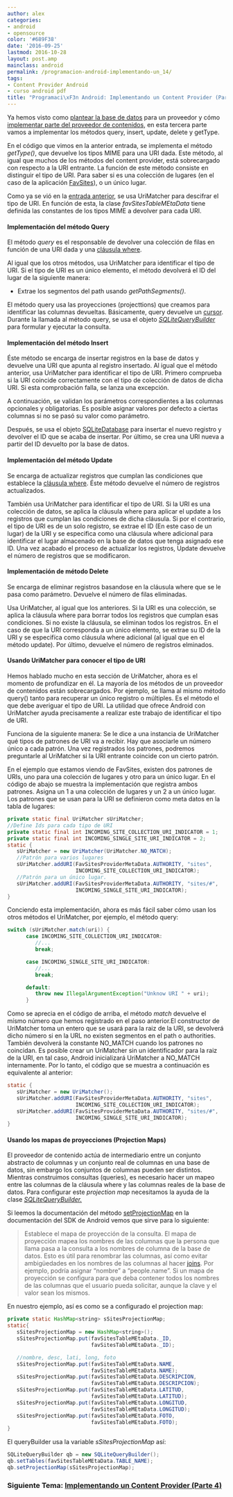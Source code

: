 ```yaml
---
author: alex
categories:
- android
- opensource
color: '#689F38'
date: '2016-09-25'
lastmod: 2016-10-28
layout: post.amp
mainclass: android
permalink: /programacion-android-implementando-un_14/
tags:
- Content Provider Android
- curso android pdf
title: "Programaci\xF3n Android: Implementando un Content Provider (Parte 3)"
---
```


Ya hemos visto como [plantear la base de datos][1] para un proveedor y cómo [implementar parte del proveedor de contenidos][2], en esta tercera parte vamos a implementar los métodos query, insert, update, delete y getType.

En el código que vimos en la anterior entrada, se implementa el método *getType()*, que devuelve los tipos MIME para una URI dada. Este método, al igual que muchos de los métodos del content provider, está sobrecargado con respecto a la URI entrante. La función de este método consiste en distinguir el tipo de URI. Para saber si es una colección de lugares (en el caso de la aplicación [FavSites][3]), o un único lugar.

<!--more--><!--ad-->

Como ya se vió en la [entrada anterior][2], se usa UriMatcher para descifrar el tipo de URI. En función de esta, la clase *favSitesTableMEtaData* tiene definida las constantes de los tipos MIME a devolver para cada URI.



#### Implementación del método Query

El método *query* es el responsable de devolver una colección de filas en función de una URI dada y una [cláusula where][4].

Al igual que los otros métodos, usa UriMatcher para identificar el tipo de URI. Si el tipo de URI es un único elemento, el método devolverá el ID del lugar de la siguiente manera:

* Extrae los segmentos del path usando *getPathSegments()*.

El método query usa las proyecciones (projecttions) que creamos para identificar las columnas devueltas. Básicamente, query devuelve un [cursor][5]. Durante la llamada al método query, se usa el objeto *<a target="_blank" href="http://developer.android.com/reference/android/database/sqlite/SQLiteQueryBuilder.html">SQLiteQueryBuilder</a>* para formular y ejecutar la consulta.

#### Implementación del método Insert

Éste método se encarga de insertar registros en la base de datos y devuelve una URI que apunta al registro insertado. Al igual que el método anterior, usa UriMatcher para identificar el tipo de URI. Primero comprueba si la URI coincide correctamente con el tipo de colección de datos de dicha URI. Si esta comprobación falla, se lanza una excepción.

A continuación, se validan los parámetros correspondientes a las columnas opcionales y obligatorias. Es posible asignar valores por defecto a ciertas columnas si no se pasó su valor como parámetro.

Después, se usa el objeto <a target="_blank" href="http://developer.android.com/reference/android/database/sqlite/SQLiteDatabase.html">SQLiteDatabase</a> para insertar el nuevo registro y devolver el ID que se acaba de insertar. Por último, se crea una URI nueva a partir del ID devuelto por la base de datos.

#### Implementación del método Update

Se encarga de actualizar registros que cumplan las condiciones que establece la [cláusula where][4]. Éste método devuelve el número de registros actualizados.

También usa UriMatcher para identificar el tipo de URI. Si la URI es una colección de datos, se aplica la cláusula where para aplicar el update a los registros que cumplan las condiciones de dicha cláusula. Si por el contrario, el tipo de URI es de un solo registro, se extrae el ID (En este caso de un lugar) de la URI y se especifica como una cláusula where adicional para identificar el lugar almacenado en la base de datos que tenga asignado ese ID. Una vez acabado el proceso de actualizar los registros, Update devuelve el número de registros que se modificaron.

#### Implementación de método Delete

Se encarga de eliminar registros basandose en la cláusula where que se le pasa como parámetro. Devuelve el número de filas eliminadas.

Usa UriMatcher, al igual que los anteriores. Si la URI es una colección, se aplica la cláusula where para borrar todos los registros que cumplan esas condiciones. Si no existe la cláusula, se eliminan todos los registros. En el caso de que la URI corresponda a un único elemento, se extrae su ID de la URI y se especifíca como cláusula where adicional (al igual que en el método update). Por último, devuelve el número de registros elminados.

#### Usando UriMatcher para conocer el tipo de URI

Hemos hablado mucho en esta sección de UriMatcher, ahora es el momento de profundizar en él. La mayoría de los métodos de un proveedor de contenidos están sobrecargados. Por ejemplo, se llama al mismo método query() tanto para recuperar un único registro o múltiples. Es el método el que debe averiguar el tipo de URI. La utilidad que ofrece Android con UriMatcher ayuda precisamente a realizar este trabajo de identificar el tipo de URI.

Funciona de la siguiente manera: Se le dice a una instancia de UriMatcher qué tipos de patrones de URI va a recibir. Hay que asociarle un número único a cada patrón. Una vez registrados los patrones, podremos preguntarle al UriMatcher si la URI entrante coincide con un cierto patrón.

En el ejemplo que estamos viendo de FavSites, existen dos patrones de URIs, uno para una colección de lugares y otro para un único lugar. En el código de abajo se muestra la implementación que registra ambos patrones. Asigna un 1 a una colección de lugares y un 2 a un único lugar. Los patrones que se usan para la URI se definieron como meta datos en la tabla de lugares:

```java
private static final UriMatcher sUriMatcher;
//Define Ids para cada tipo de URI
private static final int INCOMING_SITE_COLLECTION_URI_INDICATOR = 1;
private static final int INCOMING_SINGLE_SITE_URI_INDICATOR = 2;
static {
   sUriMatcher = new UriMatcher(UriMatcher.NO_MATCH);
   //Patrón para varios lugares
   sUriMatcher.addURI(FavSitesProviderMetaData.AUTHORITY, "sites",
                      INCOMING_SITE_COLLECTION_URI_INDICATOR);
   //Patrón para un único lugar.
   sUriMatcher.addURI(FavSitesProviderMetaData.AUTHORITY, "sites/#",
                      INCOMING_SINGLE_SITE_URI_INDICATOR);
}
```

Conciendo esta implementación, ahora es más fácil saber cómo usan los otros métodos el UriMatcher, por ejemplo, el método query:

```java
switch (sUriMatcher.match(uri)) {
      case INCOMING_SITE_COLLECTION_URI_INDICATOR:
         //...
         break;

      case INCOMING_SINGLE_SITE_URI_INDICATOR:
         //...
         break;

      default:
         throw new IllegalArgumentException("Unknow URI " + uri);
      }
```

Como se aprecia en el código de arriba, el método *match* devuelve el mísmo número que hemos registrado en el paso anterior.El constructor de UriMatcher toma un entero que se usará para la raiz de la URI, se devolverá dicho número si en la URL no existen segmentos en el path o authorities. También devolverá la constante NO\_MATCH cuando los patrones no coincidan. Es posible crear un UriMatcher sin un identificador para la raiz de la URI, en tal caso, Android inicializará UriMatcher a NO\_MATCH internamente. Por lo tanto, el código que se muestra a continuación es equivalente al anterior:

```java
static {
   sUriMatcher = new UriMatcher();
   sUriMatcher.addURI(FavSitesProviderMetaData.AUTHORITY, "sites",
                      INCOMING_SITE_COLLECTION_URI_INDICATOR);
   sUriMatcher.addURI(FavSitesProviderMetaData.AUTHORITY, "sites/#",
                      INCOMING_SINGLE_SITE_URI_INDICATOR);
}
```

#### Usando los mapas de proyecciones (Projection Maps)

El proveedor de contenido actúa de intermediario entre un conjunto abstracto de columnas y un conjunto real de columnas en una base de datos, sin embargo los conjuntos de columnas pueden ser distintos. Mientras construimos consultas (queries), es necesario hacer un mapeo entre las columnas de la cláusula where y las columnas reales de la base de datos. Para configurar este *projection map* necesitamos la ayuda de la clase *[SQLiteQueryBuilder.][6]*

Si leemos la documentación del método <a href="http://developer.android.com/reference/android/database/sqlite/SQLiteQueryBuilder.html#setProjectionMap">setProjectionMap</a> en la documentación del SDK de Android vemos que sirve para lo siguiente:

> Establece el mapa de proyección de la consulta. El mapa de proyección mapea los nombres de las columnas que la persona que llama pasa a la consulta a los nombres de columna de la base de datos. Esto es útil para renombrar las columnas, así como evitar ambigüedades en los nombres de las columnas al hacer [joins][7]. Por ejemplo, podría asignar &#8220;nombre&#8221; a &#8220;people.name&#8221;. Si un mapa de proyección se configura para que deba contener todos los nombres de las columnas que el usuario pueda solicitar, aunque la clave y el valor sean los mismos.

En nuestro ejemplo, así es como se a configurado el projection map:

```java
private static HashMap<string> sSitesProjectionMap;
static{
   sSitesProjectionMap = new HashMap<string>();
   sSitesProjectionMap.put(favSitesTableMEtaData._ID,
                           favSitesTableMEtaData._ID);

   //nombre, desc, lati, long, foto
   sSitesProjectionMap.put(favSitesTableMEtaData.NAME,
                           favSitesTableMEtaData.NAME);
   sSitesProjectionMap.put(favSitesTableMEtaData.DESCRIPCION,
                           favSitesTableMEtaData.DESCRIPCION);
   sSitesProjectionMap.put(favSitesTableMEtaData.LATITUD,
                           favSitesTableMEtaData.LATITUD);
   sSitesProjectionMap.put(favSitesTableMEtaData.LONGITUD,
                           favSitesTableMEtaData.LONGITUD);
   sSitesProjectionMap.put(favSitesTableMEtaData.FOTO,
                           favSitesTableMEtaData.FOTO);
}
```

El queryBuilder usa la variable *sSitesProjectionMap* así:

```java
SQLiteQueryBuilder qb = new SQLiteQueryBuilder();
qb.setTables(favSitesTableMEtaData.TABLE_NAME);
qb.setProjectionMap(sSitesProjectionMap);
```

### Siguiente Tema: [Implementando un Content Provider (Parte 4)][8]

 [1]: https://elbauldelprogramador.com/programacion-android-implementando-un
 [2]: https://elbauldelprogramador.com/programacion-android-implementando-un_08
 [3]: https://elbauldelprogramador.com/prueba-la-aplicacion-favsites-en-tu
 [4]: https://elbauldelprogramador.com/consulta-de-datos-clausula-where
 [5]: https://elbauldelprogramador.com/plsql-cursores
 [6]: http://developer.android.com/reference/android/database/sqlite/SQLiteQueryBuilder.html
 [7]: https://elbauldelprogramador.com/consulta-de-datos-clausula-from
 [8]: https://elbauldelprogramador.com/programacion-android-implementando-un_29/